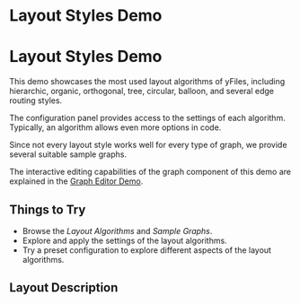 <!--
 //////////////////////////////////////////////////////////////////////////////
 // @license
 // This file is part of yFiles for HTML 2.6.0.3.
 // Use is subject to license terms.
 //
 // Copyright (c) 2000-2024 by yWorks GmbH, Vor dem Kreuzberg 28,
 // 72070 Tuebingen, Germany. All rights reserved.
 //
 //////////////////////////////////////////////////////////////////////////////
-->
# Layout Styles Demo

# Layout Styles Demo

This demo showcases the most used layout algorithms of yFiles, including hierarchic, organic, orthogonal, tree, circular, balloon, and several edge routing styles.

The configuration panel provides access to the settings of each algorithm. Typically, an algorithm allows even more options in code.

Since not every layout style works well for every type of graph, we provide several suitable sample graphs.

The interactive editing capabilities of the graph component of this demo are explained in the [Graph Editor Demo](../../view/grapheditor/).

## Things to Try

- Browse the _Layout Algorithms_ and _Sample Graphs_.
- Explore and apply the settings of the layout algorithms.
- Try a preset configuration to explore different aspects of the layout algorithms.

## Layout Description

